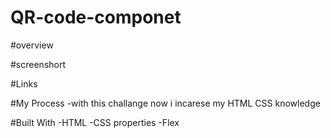 # QR-code-componet

#overview

#screenshort

#Links 

#My Process
-with this challange now i incarese my HTML CSS knowledge 

#Built With 
-HTML
-CSS properties
-Flex
